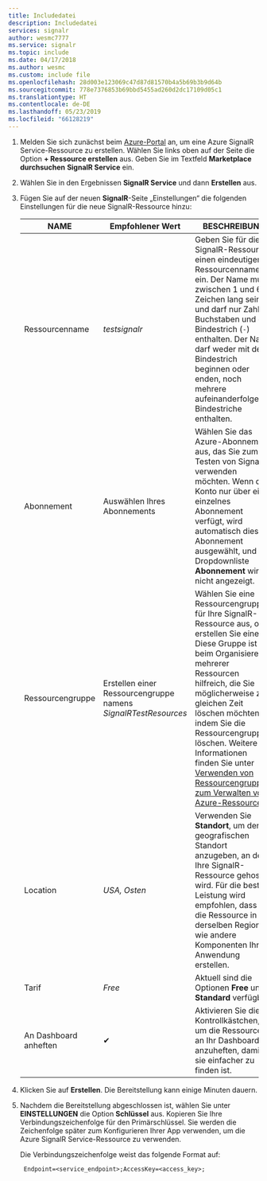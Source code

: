 ```yaml
---
title: Includedatei
description: Includedatei
services: signalr
author: wesmc7777
ms.service: signalr
ms.topic: include
ms.date: 04/17/2018
ms.author: wesmc
ms.custom: include file
ms.openlocfilehash: 28d003e123069c47d87d81570b4a5b69b3b9d64b
ms.sourcegitcommit: 778e7376853b69bbd5455ad260d2dc17109d05c1
ms.translationtype: HT
ms.contentlocale: de-DE
ms.lasthandoff: 05/23/2019
ms.locfileid: "66128219"
---
```

1. Melden Sie sich zunächst beim [Azure-Portal](https://portal.azure.com) an, um eine Azure SignalR Service-Ressource zu erstellen. Wählen Sie links oben auf der Seite die Option **+ Ressource erstellen** aus. Geben Sie im Textfeld **Marketplace durchsuchen** **SignalR Service** ein.

2. Wählen Sie in den Ergebnissen **SignalR Service** und dann **Erstellen** aus.

3. Fügen Sie auf der neuen **SignalR**-Seite „Einstellungen“ die folgenden Einstellungen für die neue SignalR-Ressource hinzu:

    | NAME | Empfohlener Wert | BESCHREIBUNG |
    | ---- | ----------------- | ----------- |
    | Ressourcenname | *testsignalr* | Geben Sie für die SignalR-Ressource einen eindeutigen Ressourcennamen ein. Der Name muss zwischen 1 und 63 Zeichen lang sein und darf nur Zahlen, Buchstaben und den Bindestrich (`-`) enthalten. Der Name darf weder mit dem Bindestrich beginnen oder enden, noch mehrere aufeinanderfolgende Bindestriche enthalten.|
    | Abonnement | Auswählen Ihres Abonnements |  Wählen Sie das Azure-Abonnement aus, das Sie zum Testen von SignalR verwenden möchten. Wenn das Konto nur über ein einzelnes Abonnement verfügt, wird automatisch dieses Abonnement ausgewählt, und die Dropdownliste **Abonnement** wird nicht angezeigt.|
    | Ressourcengruppe | Erstellen einer Ressourcengruppe namens *SignalRTestResources*| Wählen Sie eine Ressourcengruppe für Ihre SignalR-Ressource aus, oder erstellen Sie eine. Diese Gruppe ist beim Organisieren mehrerer Ressourcen hilfreich, die Sie möglicherweise zur gleichen Zeit löschen möchten, indem Sie die Ressourcengruppe löschen. Weitere Informationen finden Sie unter [Verwenden von Ressourcengruppen zum Verwalten von Azure-Ressourcen](../articles/azure-resource-manager/resource-group-overview.md). |
    | Location | *USA, Osten* | Verwenden Sie **Standort**, um den geografischen Standort anzugeben, an dem Ihre SignalR-Ressource gehostet wird. Für die beste Leistung wird empfohlen, dass Sie die Ressource in derselben Region wie andere Komponenten Ihrer Anwendung erstellen. |
    | Tarif | *Free* | Aktuell sind die Optionen **Free** und **Standard** verfügbar. |
    | An Dashboard anheften | ✔ | Aktivieren Sie dieses Kontrollkästchen, um die Ressource an Ihr Dashboard anzuheften, damit sie einfacher zu finden ist. |

4. Klicken Sie auf **Erstellen**. Die Bereitstellung kann einige Minuten dauern.

5. Nachdem die Bereitstellung abgeschlossen ist, wählen Sie unter **EINSTELLUNGEN** die Option **Schlüssel** aus. Kopieren Sie Ihre Verbindungszeichenfolge für den Primärschlüssel. Sie werden die Zeichenfolge später zum Konfigurieren Ihrer App verwenden, um die Azure SignalR Service-Ressource zu verwenden.

    Die Verbindungszeichenfolge weist das folgende Format auf:
    
        Endpoint=<service_endpoint>;AccessKey=<access_key>;
